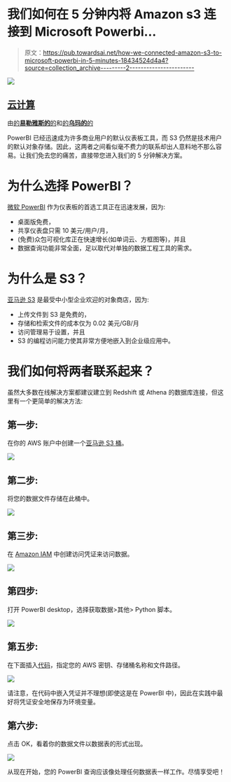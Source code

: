 # 我们如何在 5 分钟内将 Amazon s3 连接到 Microsoft Powerbi…

> 原文：<https://pub.towardsai.net/how-we-connected-amazon-s3-to-microsoft-powerbi-in-5-minutes-18434524d4a4?source=collection_archive---------2----------------------->

![](img/470664dbef85468fcacba6886b5aaa1e.png)

## [云计算](https://towardsai.net/p/category/cloud-computing)

由[的**易勒雅斯的**的](https://www.linkedin.com/in/ilyasiyoob/)和[的**乌玛的**的](https://www.linkedin.com/in/umariyoob/)

PowerBI 已经迅速成为许多商业用户的默认仪表板工具，而 S3 仍然是技术用户的默认对象存储。因此，这两者之间看似毫不费力的联系却出人意料地不那么容易。让我们免去您的痛苦，直接带您进入我们的 5 分钟解决方案。

# 为什么选择 PowerBI？

[微软 PowerBI](https://powerbi.microsoft.com/en-us/) 作为仪表板的首选工具正在迅速发展，因为:

*   桌面版免费，
*   共享仪表盘只需 10 美元/用户/月，
*   (免费)众包可视化库正在快速增长(如单词云、方框图等)，并且
*   数据查询功能非常全面，足以取代对单独的数据工程工具的需求。

# 为什么是 S3？

[亚马逊 S3](https://aws.amazon.com/s3/) 是最受中小型企业欢迎的对象商店，因为:

*   上传文件到 S3 是免费的，
*   存储和检索文件的成本仅为 0.02 美元/GB/月
*   访问管理易于设置，并且
*   S3 的编程访问能力使其非常方便地嵌入到企业级应用中。

# 我们如何将两者联系起来？

虽然大多数在线解决方案都建议建立到 Redshift 或 Athena 的数据库连接，但这里有一个更简单的解决方法:

## 第一步:

在你的 AWS 账户中创建一个[亚马逊 S3 桶](https://s3.console.aws.amazon.com/s3/bucket/create?region=us-east-1)。

![](img/6b5024042b92386dab7c688c8cc4a9f1.png)

## 第二步:

将您的数据文件存储在此桶中。

![](img/17199d4e93315f94d36743c1b0b35538.png)

## 第三步:

在 [Amazon IAM](https://console.aws.amazon.com/iam/home?region=us-east-1#/security_credentials) 中创建访问凭证来访问数据。

![](img/2c40a65635955f2a04da367c3b91a2d2.png)

## 第四步:

打开 PowerBI desktop，选择获取数据>其他> Python 脚本。

![](img/2a8adf839fcd4ec909c7a503a8d1889d.png)

## 第五步:

在下面插入[代码](https://github.com/incoob/incb-utilities/blob/main/connect_s3_powerbi.py)，指定您的 AWS 密钥、存储桶名称和文件路径。

![](img/93dbfac5482fe1f82d56d8b261d1509d.png)

请注意，在代码中嵌入凭证并不理想(即使这是在 PowerBI 中)，因此在实践中最好将凭证安全地保存为环境变量。

## 第六步:

点击 OK，看着你的数据文件以数据表的形式出现。

![](img/737c9948ab7bfbc4fbc077d24994c0fd.png)

从现在开始，您的 PowerBI 查询应该像处理任何数据表一样工作。尽情享受吧！
